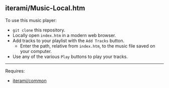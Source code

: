 iterami/Music-Local.htm
-----------------------

To use this music player:

* `git clone` this repository.
* Locally open `index.htm` in a modern web browser.
* Add tracks to your playlist with the `Add Tracks` button.
  * Enter the path, relative from `index.htm`, to the music file saved on your computer.
* Use any of the various `Play` buttons to play your tracks.

---

Requires:
* [iterami/common](https://github.com/iterami/common)
